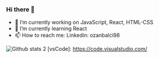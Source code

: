 ### Hi there 👋

- 🔭 I’m currently working on JavaScript, React, HTML-CSS
- 🌱 I’m currently learning React
- 📫 How to reach me: Linkedin: ozanbalci98

![Github stats 2](https://github-readme-stats.vercel.app/api?username=ozanbalcii&show_icons=true&theme=radical)
[vsCode]: https://code.visualstudio.com/





